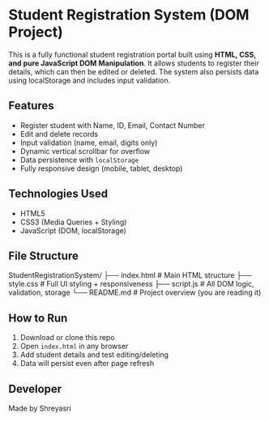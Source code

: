 # Student Registration System (DOM Project)

This is a fully functional student registration portal built using **HTML, CSS, and pure JavaScript DOM Manipulation**. It allows students to register their details, which can then be edited or deleted. The system also persists data using localStorage and includes input validation.

## Features

- Register student with Name, ID, Email, Contact Number
- Edit and delete records
- Input validation (name, email, digits only)
- Dynamic vertical scrollbar for overflow
- Data persistence with `localStorage`
- Fully responsive design (mobile, tablet, desktop)

## Technologies Used

- HTML5
- CSS3 (Media Queries + Styling)
- JavaScript (DOM, localStorage)

## File Structure
StudentRegistrationSystem/
├── index.html # Main HTML structure
├── style.css # Full UI styling + responsiveness
├── script.js # All DOM logic, validation, storage
└── README.md # Project overview (you are reading it)


## How to Run

1. Download or clone this repo
2. Open `index.html` in any browser
3. Add student details and test editing/deleting
4. Data will persist even after page refresh

## Developer

Made by Shreyasri 
